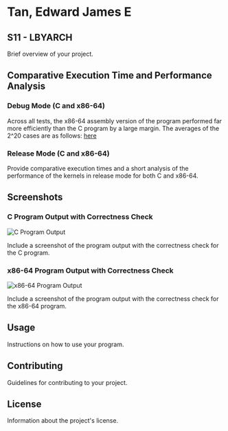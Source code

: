 # Tan, Edward James E
## S11 - LBYARCH

Brief overview of your project.

## Comparative Execution Time and Performance Analysis

### Debug Mode (C and x86-64)

Across all tests, the x86-64 assembly version of the program performed far more efficiently than the C program by a large margin. The averages of the 2^20 cases are as follows:
[here](2_20_average.png)


### Release Mode (C and x86-64)

Provide comparative execution times and a short analysis of the performance of the kernels in release mode for both C and x86-64.

## Screenshots

### C Program Output with Correctness Check

![C Program Output](path/to/correctness_check_c.png)

Include a screenshot of the program output with the correctness check for the C program.

### x86-64 Program Output with Correctness Check

![x86-64 Program Output](path/to/correctness_check_x86-64.png)

Include a screenshot of the program output with the correctness check for the x86-64 program.

## Usage

Instructions on how to use your program.

## Contributing

Guidelines for contributing to your project.

## License

Information about the project's license.

